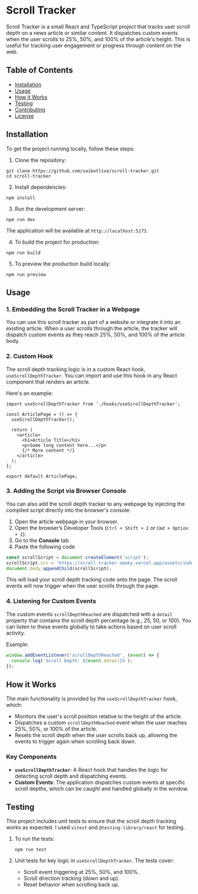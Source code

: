 # Scroll Tracker

Scroll Tracker is a small React and TypeScript project that tracks user scroll depth on a news article or similar content. It dispatches custom events when the user scrolls to 25%, 50%, and 100% of the article's height. This is useful for tracking user engagement or progress through content on the web.

## Table of Contents

- [Installation](#installation)
- [Usage](#usage)
- [How it Works](#how-it-works)
- [Testing](#testing)
- [Contributing](#contributing)
- [License](#license)

## Installation

To get the project running locally, follow these steps:

1. Clone the repository:

```
git clone https://github.com/saibotlive/scroll-tracker.git
cd scroll-tracker
```

2. Install dependencies:

```
npm install
```

3. Run the development server:

```
npm run dev
```

The application will be available at `http://localhost:5173`.

4. To build the project for production:

```
npm run build
```

5. To preview the production build locally:

```
npm run preview
```

## Usage

### 1. Embedding the Scroll Tracker in a Webpage

You can use this scroll tracker as part of a website or integrate it into an existing article. When a user scrolls through the article, the tracker will dispatch custom events as they reach 25%, 50%, and 100% of the article body.

### 2. Custom Hook

The scroll depth tracking logic is in a custom React hook, `useScrollDepthTracker`. You can import and use this hook in any React component that renders an article.

Here's an example:

```tsx
import useScrollDepthTracker from './hooks/useScrollDepthTracker';

const ArticlePage = () => {
  useScrollDepthTracker();

  return (
    <article>
      <h1>Article Title</h1>
      <p>Some long content here...</p>
      {/* More content */}
    </article>
  );
};

export default ArticlePage;
```

### 3. Adding the Script via Browser Console

You can also add the scroll depth tracker to any webpage by injecting the compiled script directly into the browser's console:

1. Open the article webpage in your browser.
2. Open the browser’s Developer Tools (`Ctrl + Shift + I` or `Cmd + Option + I`).
3. Go to the **Console** tab.
4. Paste the following code

```javascript
const scrollScript = document.createElement('script');
scrollScript.src = 'https://scroll-tracker-smoky.vercel.app/assets/index-p1OYowWF.js';
document.body.appendChild(scrollScript);
```

This will load your scroll depth tracking code onto the page. The scroll events will now trigger when the user scrolls through the page.

### 4. Listening for Custom Events

The custom events `scrollDepthReached` are dispatched with a `detail` property that contains the scroll depth percentage (e.g., 25, 50, or 100). You can listen to these events globally to take actions based on user scroll activity.

Example:

```javascript
window.addEventListener('scrollDepthReached', (event) => {
  console.log(`Scroll Depth: ${event.detail}%`);
});
```

## How it Works

The main functionality is provided by the `useScrollDepthTracker` hook, which:

- Monitors the user's scroll position relative to the height of the article.
- Dispatches a custom `scrollDepthReached` event when the user reaches 25%, 50%, or 100% of the article.
- Resets the scroll depth when the user scrolls back up, allowing the events to trigger again when scrolling back down.

### Key Components

- **`useScrollDepthTracker`**: A React hook that handles the logic for detecting scroll depth and dispatching events.
- **Custom Events**: The application dispatches custom events at specific scroll depths, which can be caught and handled globally in the window.

## Testing

This project includes unit tests to ensure that the scroll depth tracking works as expected. I used `vitest` and `@testing-library/react` for testing.

1. To run the tests:

   ```
   npm run test
   ```

2. Unit tests for key logic in `useScrollDepthTracker`. The tests cover:
   - Scroll event triggering at 25%, 50%, and 100%.
   - Scroll direction tracking (down and up).
   - Reset behavior when scrolling back up.
